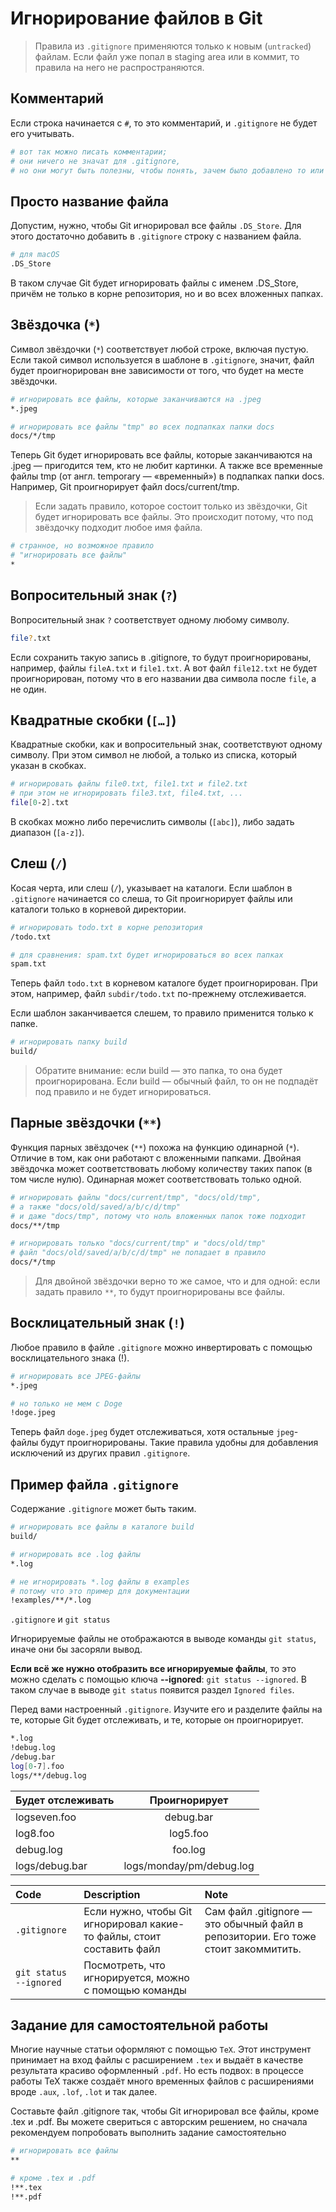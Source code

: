 # Игнорирование файлов в Git

> Правила из `.gitignore` применяются только к новым (`untracked`) файлам. Если файл уже попал в staging area или в коммит, то правила на него не распространяются.

## Комментарий
Если строка начинается с `#`, то это комментарий, и `.gitignore` не будет его учитывать.

```Bash
# вот так можно писать комментарии;
# они ничего не значат для .gitignore,
# но они могут быть полезны, чтобы понять, зачем было добавлено то или иное правило 
```

## Просто название файла
Допустим, нужно, чтобы Git игнорировал все файлы `.DS_Store`. Для этого достаточно добавить в `.gitignore` строку с названием файла.

```Bash
# для macOS
.DS_Store 
```

В таком случае Git будет игнорировать файлы с именем .DS_Store, причём не только в корне репозитория, но и во всех вложенных папках.

## Звёздочка (`*`)
Символ звёздочки (`*`) соответствует любой строке, включая пустую. Если такой символ используется в шаблоне в `.gitignore`, значит, файл будет проигнорирован вне зависимости от того, что будет на месте звёздочки.

```Bash
# игнорировать все файлы, которые заканчиваются на .jpeg
*.jpeg

# игнорировать все файлы "tmp" во всех подпапках папки docs
docs/*/tmp 
```

Теперь Git будет игнорировать все файлы, которые заканчиваются на .jpeg — пригодится тем, кто не любит картинки. А также все временные файлы tmp (от англ. temporary — «временный») в подпапках папки docs. Например, Git проигнорирует файл docs/current/tmp.

> Если задать правило, которое состоит только из звёздочки, Git будет игнорировать все файлы. Это происходит потому, что под звёздочку подходит любое имя файла.

```Bash
# странное, но возможное правило
# "игнорировать все файлы"
* 
```

## Вопросительный знак (`?`)

Вопросительный знак `?` соответствует одному любому символу.

```Bash
file?.txt 
```

Если сохранить такую запись в .gitignore, то будут проигнорированы, например, файлы `fileA.txt` и `file1.txt`. А вот файл `file12.txt` не будет проигнорирован, потому что в его названии два символа после `file`, а не один.

## Квадратные скобки (`[…]`)

Квадратные скобки, как и вопросительный знак, соответствуют одному символу. При этом символ не любой, а только из списка, который указан в скобках.

```Bash
# игнорировать файлы file0.txt, file1.txt и file2.txt
# при этом не игнорировать file3.txt, file4.txt, ...
file[0-2].txt 
```

В скобках можно либо перечислить символы (`[abc]`), либо задать диапазон (`[a-z]`).

## Слеш (`/`)

Косая черта, или слеш (`/`), указывает на каталоги. Если шаблон в `.gitignore` начинается со слеша, то Git проигнорирует файлы или каталоги только в корневой директории.

```Bash
# игнорировать todo.txt в корне репозитория
/todo.txt

# для сравнения: spam.txt будет игнорироваться во всех папках
spam.txt 
```

Теперь файл `todo.txt` в корневом каталоге будет проигнорирован. При этом, например, файл `subdir/todo.txt` по-прежнему отслеживается.

Если шаблон заканчивается слешем, то правило применится только к папке.

```Bash
# игнорировать папку build
build/ 
```

> Обратите внимание: если build — это папка, то она будет проигнорирована. Если build — обычный файл, то он не подпадёт под правило и не будет игнорироваться.

## Парные звёздочки (`**`)

Функция парных звёздочек (`**`) похожа на функцию одинарной (`*`). Отличие в том, как они работают с вложенными папками. Двойная звёздочка может соответствовать любому количеству таких папок (в том числе нулю). Одинарная может соответствовать только одной.

```Bash
# игнорировать файлы "docs/current/tmp", "docs/old/tmp",
# а также "docs/old/saved/a/b/c/d/tmp"
# и даже "docs/tmp", потому что ноль вложенных папок тоже подходит
docs/**/tmp

# игнорировать только "docs/current/tmp" и "docs/old/tmp"
# файл "docs/old/saved/a/b/c/d/tmp" не попадает в правило
docs/*/tmp 
```

> Для двойной звёздочки верно то же самое, что и для одной: если задать правило `**`, то будут проигнорированы все файлы.

## Восклицательный знак (`!`)

Любое правило в файле `.gitignore` можно инвертировать с помощью восклицательного знака (!).

```Bash
# игнорировать все JPEG-файлы
*.jpeg

# но только не мем с Doge
!doge.jpeg
```

Теперь файл `doge.jpeg` будет отслеживаться, хотя остальные `jpeg`-файлы будут проигнорированы. Такие правила удобны для добавления исключений из других правил `.gitignore`.

## Пример файла `.gitignore`

Содержание `.gitignore` может быть таким.

```Bash
# игнорировать все файлы в каталоге build
build/

# игнорировать все .log файлы
*.log

# не игнорировать *.log файлы в examples
# потому что это пример для документации
!examples/**/*.log 
```

`.gitignore` и `git status`

Игнорируемые файлы не отображаются в выводе команды `git status`, иначе они бы засоряли вывод.

**Если всё же нужно отобразить все игнорируемые файлы**, то это можно сделать с помощью ключа **--ignored**: `git status --ignored`. В таком случае в выводе `git status` появится раздел `Ignored files`.

Перед вами настроенный `.gitignore`. Изучите его и разделите файлы на те, которые Git будет отслеживать, и те, которые он проигнорирует.

```Bash
*.log
!debug.log
/debug.bar
log[0-7].foo
logs/**/debug.log
```

| Будет отслеживать  | Проигнорирует  | 
|:------------- |:---------------:| 
| logseven.foo        | debug.bar        | 
| log8.foo         | log5.foo        | 
| debug.log         | foo.log      | 
| logs/debug.bar        | logs/monday/pm/debug.log | 


| Code | Description | Note |
|:----------|:----------|:----------|
| `.gitignore` | Если нужно, чтобы Git игнорировал какие-то файлы, стоит составить файл  |  Сам файл .gitignore — это обычный файл в репозитории. Его тоже стоит закоммитить.  |
| `git status --ignored` | Посмотреть, что игнорируется, можно с помощью команды |  |

## Задание для самостоятельной работы

Многие научные статьи оформляют с помощью `TeX`. Этот инструмент принимает на вход файлы с расширением `.tex` и выдаёт в качестве результата красиво оформленный `.pdf`. Но есть подвох: в процессе работы TeX также создаёт много временных файлов с расширениями вроде `.aux`, `.lof`, `.lot` и так далее.

Составьте файл .gitignore так, чтобы Git игнорировал все файлы, кроме .tex и .pdf. Вы можете свериться с авторским решением, но сначала рекомендуем попробовать выполнить задание самостоятельно

```Bash
# игнорировать все файлы
**

# кроме .tex и .pdf
!**.tex
!**.pdf
```

